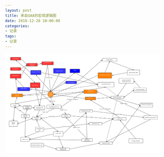 ```yaml
---
layout: post
title: 来自GAA的宏观逻辑图
date: 2018-12-28 10:00:00
categories:
- 记录
tags:
- 记录
---
```


<img src="/pictures/190109宏观图谱.jpg" style="display:block;margin:auto"/>

